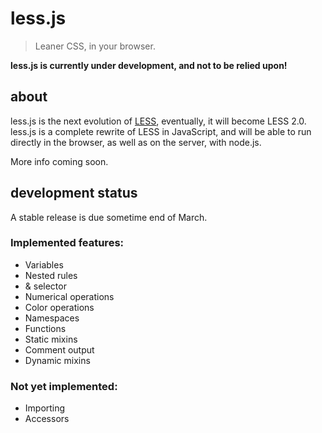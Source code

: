 less.js
=======

> Leaner CSS, in your browser.

**less.js is currently under development, and not to be relied upon!**

about
-----

less.js is the next evolution of [LESS](http://lesscss.org), eventually, it will become LESS 2.0.
less.js is a complete rewrite of LESS in JavaScript, and will be able to run directly in the browser,
as well as on the server, with node.js.

More info coming soon.

development status
------------------

A stable release is due sometime end of March.

### Implemented features:

- Variables
- Nested rules
- & selector
- Numerical operations
- Color operations
- Namespaces
- Functions
- Static mixins
- Comment output
- Dynamic mixins

### Not yet implemented:

- Importing
- Accessors
